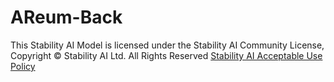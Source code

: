 # AReum-Back
This Stability AI Model is licensed under the Stability AI Community License, Copyright © Stability AI Ltd. All Rights Reserved
[Stability AI Acceptable Use Policy](https://stability.ai/use-policy)
